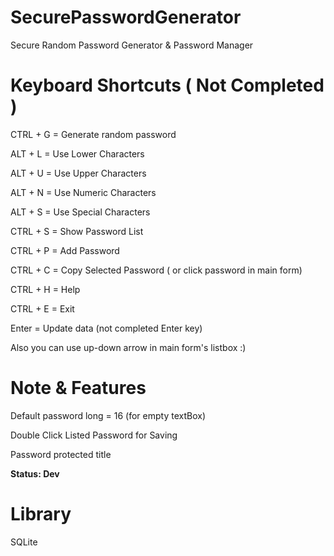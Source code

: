 # SecurePasswordGenerator

Secure Random Password Generator &amp; Password Manager

# Keyboard Shortcuts ( Not Completed )

CTRL + G = Generate random password

ALT + L = Use Lower Characters

ALT + U = Use Upper Characters

ALT + N = Use Numeric Characters

ALT + S = Use Special Characters

CTRL + S = Show Password List

CTRL + P = Add Password

CTRL + C = Copy Selected Password ( or click password in main form)

CTRL + H = Help

CTRL + E = Exit

Enter = Update data (not completed Enter key)

Also you can use up-down arrow in main form's listbox :)

# Note & Features

Default password long = 16 (for empty textBox)

Double Click Listed Password for Saving

Password protected title



**Status: Dev**

# Library

SQLite
